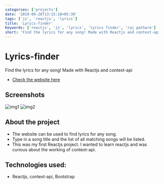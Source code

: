 ```yaml
---
categories: ['projects']
date: '2019-09-28T13:15:18+05:30'
tags: ['js', 'reactjs', 'lyrics']
title: 'Lyrics-finder'
Keywords: ['reactjs', 'js', 'lyrics', 'lyrics finder', 'raj pathare']
short: 'Find the lyrics for any song! Made with Reactjs and context-api'
---
```


# Lyrics-finder

Find the lyrics for any song! Made with Reactjs and context-api

- [Check the website here](https://lyrics-finder-app-react.netlify.com)

## Screenshots

![img1](../../images/l1.jpg) ![img2](../../images/l2.jpg)

## About the project

- The website can be used to find lyrics for any song.
- Type in a song title and the list of all matching songs will be listed.
- This was my first Reactjs project. I wanted to learn reactjs and was curious about the working of context-api.

## Technologies used:

- Reactjs, context-api, Bootstrap
